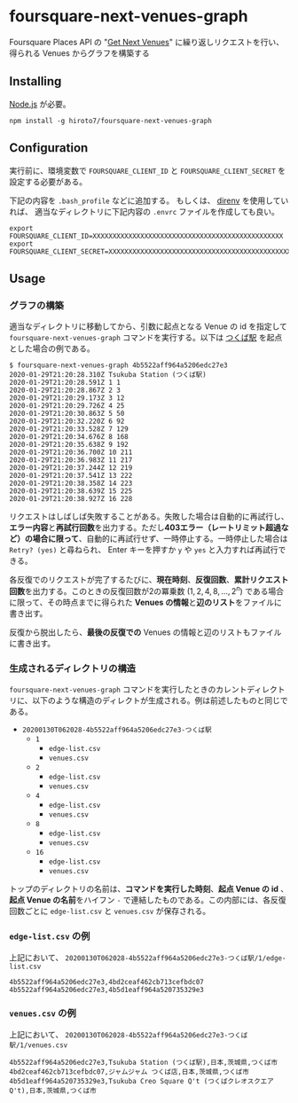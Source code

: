 # foursquare-next-venues-graph

Foursquare Places API の "[Get Next Venues](https://developer.foursquare.com/docs/api/venues/nextvenues)" に繰り返しリクエストを行い、得られる Venues からグラフを構築する

## Installing
[Node.js](https://nodejs.org/) が必要。
```
npm install -g hiroto7/foursquare-next-venues-graph
```

## Configuration
実行前に、環境変数で `FOURSQUARE_CLIENT_ID` と `FOURSQUARE_CLIENT_SECRET` を設定する必要がある。

下記の内容を `.bash_profile` などに追加する。
もしくは、 [direnv]([hook.md](http://direnv.net)) を使用していれば、
適当なディレクトリに下記内容の `.envrc` ファイルを作成しても良い。
```
export FOURSQUARE_CLIENT_ID=XXXXXXXXXXXXXXXXXXXXXXXXXXXXXXXXXXXXXXXXXXXXXXXX
export FOURSQUARE_CLIENT_SECRET=XXXXXXXXXXXXXXXXXXXXXXXXXXXXXXXXXXXXXXXXXXXXXXXX
```

## Usage
### グラフの構築
適当なディレクトリに移動してから、引数に起点となる Venue の id を指定して `foursquare-next-venues-graph` コマンドを実行する。以下は [つくば駅](https://foursquare.com/v/%E3%81%A4%E3%81%8F%E3%81%B0%E9%A7%85/4b5522aff964a5206edc27e3) を起点とした場合の例である。
```
$ foursquare-next-venues-graph 4b5522aff964a5206edc27e3
2020-01-29T21:20:28.310Z Tsukuba Station (つくば駅)
2020-01-29T21:20:28.591Z 1 1
2020-01-29T21:20:28.867Z 2 3
2020-01-29T21:20:29.173Z 3 12
2020-01-29T21:20:29.726Z 4 25
2020-01-29T21:20:30.863Z 5 50
2020-01-29T21:20:32.220Z 6 92
2020-01-29T21:20:33.528Z 7 129
2020-01-29T21:20:34.676Z 8 168
2020-01-29T21:20:35.638Z 9 192
2020-01-29T21:20:36.700Z 10 211
2020-01-29T21:20:36.983Z 11 217
2020-01-29T21:20:37.244Z 12 219
2020-01-29T21:20:37.541Z 13 222
2020-01-29T21:20:38.358Z 14 223
2020-01-29T21:20:38.639Z 15 225
2020-01-29T21:20:38.927Z 16 228
```

リクエストはしばしば失敗することがある。失敗した場合は自動的に再試行し、**エラー内容**と**再試行回数**を出力する。ただし**403エラー（レートリミット超過など）の場合に限って**、自動的に再試行せず、一時停止する。一時停止した場合は `Retry? (yes)` と尋ねられ、 Enter キーを押すか `y` や `yes` と入力すれば再試行できる。

各反復でのリクエストが完了するたびに、**現在時刻**、**反復回数**、**累計リクエスト回数**を出力する。このときの反復回数が2の冪乗数 $(1,2,4,8,...,2^n)$ である場合に限って、その時点までに得られた **Venues の情報**と**辺のリスト**をファイルに書き出す。

反復から脱出したら、**最後の反復での** Venues の情報と辺のリストもファイルに書き出す。

### 生成されるディレクトリの構造
`foursquare-next-venues-graph` コマンドを実行したときのカレントディレクトリに、以下のような構造のディレクトが生成される。例は前述したものと同じである。

- `20200130T062028-4b5522aff964a5206edc27e3-つくば駅`
  - `1`
    - `edge-list.csv`
    - `venues.csv`
  - `2`
    - `edge-list.csv`
    - `venues.csv`
  - `4`
    - `edge-list.csv`
    - `venues.csv`
  - `8`
    - `edge-list.csv`
    - `venues.csv`
  - `16`
    - `edge-list.csv`
    - `venues.csv`

トップのディレクトリの名前は、**コマンドを実行した時刻**、**起点 Venue の id** 、**起点 Venue の名前**をハイフン `-` で連結したものである。この内部には、各反復回数ごとに `edge-list.csv` と `venues.csv` が保存される。

### `edge-list.csv` の例
上記において、 `20200130T062028-4b5522aff964a5206edc27e3-つくば駅/1/edge-list.csv`
```
4b5522aff964a5206edc27e3,4bd2ceaf462cb713cefbdc07
4b5522aff964a5206edc27e3,4b5d1eaff964a520735329e3
```

### `venues.csv` の例
上記において、 `20200130T062028-4b5522aff964a5206edc27e3-つくば駅/1/venues.csv`
```
4b5522aff964a5206edc27e3,Tsukuba Station (つくば駅),日本,茨城県,つくば市
4bd2ceaf462cb713cefbdc07,ジャムジャム つくば店,日本,茨城県,つくば市
4b5d1eaff964a520735329e3,Tsukuba Creo Square Q't (つくばクレオスクエア Q't),日本,茨城県,つくば市
```
